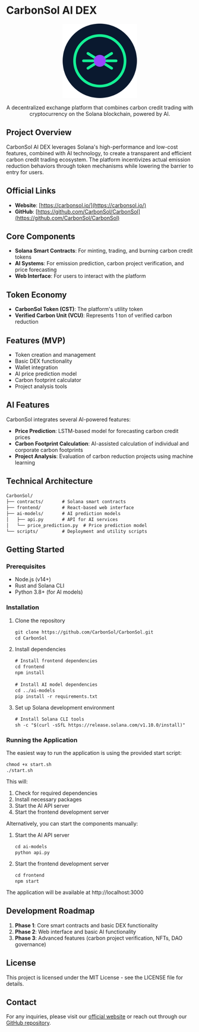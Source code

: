 # CarbonSol AI DEX

<!-- Logo with dark/light mode support -->
<div align="center">
  <a href="https://carbonsol.io">
    <picture>
      <source media="(prefers-color-scheme: dark)" srcset="assets/logo.svg">
      <source media="(prefers-color-scheme: light)" srcset="assets/logo.svg">
      <img alt="CarbonSol Logo" src="assets/logo.svg" width="200" height="200">
    </picture>
  </a>
</div>

<p align="center">
  A decentralized exchange platform that combines carbon credit trading with cryptocurrency on the Solana blockchain, powered by AI.
</p>

## Project Overview

CarbonSol AI DEX leverages Solana's high-performance and low-cost features, combined with AI technology, to create a transparent and efficient carbon credit trading ecosystem. The platform incentivizes actual emission reduction behaviors through token mechanisms while lowering the barrier to entry for users.

## Official Links

- **Website**: [https://carbonsol.io/](https://carbonsol.io/)
- **GitHub**: [https://github.com/CarbonSol/CarbonSol](https://github.com/CarbonSol/CarbonSol)

## Core Components

- **Solana Smart Contracts**: For minting, trading, and burning carbon credit tokens
- **AI Systems**: For emission prediction, carbon project verification, and price forecasting
- **Web Interface**: For users to interact with the platform

## Token Economy

- **CarbonSol Token (CST)**: The platform's utility token
- **Verified Carbon Unit (VCU)**: Represents 1 ton of verified carbon reduction

## Features (MVP)

- Token creation and management
- Basic DEX functionality
- Wallet integration
- AI price prediction model
- Carbon footprint calculator
- Project analysis tools

## AI Features

CarbonSol integrates several AI-powered features:

- **Price Prediction**: LSTM-based model for forecasting carbon credit prices
- **Carbon Footprint Calculation**: AI-assisted calculation of individual and corporate carbon footprints
- **Project Analysis**: Evaluation of carbon reduction projects using machine learning

## Technical Architecture

```
CarbonSol/
├── contracts/       # Solana smart contracts
├── frontend/        # React-based web interface
├── ai-models/       # AI prediction models
│   ├── api.py       # API for AI services
│   └── price_prediction.py  # Price prediction model
└── scripts/         # Deployment and utility scripts
```

## Getting Started

### Prerequisites

- Node.js (v14+)
- Rust and Solana CLI
- Python 3.8+ (for AI models)

### Installation

1. Clone the repository
   ```
   git clone https://github.com/CarbonSol/CarbonSol.git
   cd CarbonSol
   ```

2. Install dependencies
   ```
   # Install frontend dependencies
   cd frontend
   npm install
   
   # Install AI model dependencies
   cd ../ai-models
   pip install -r requirements.txt
   ```

3. Set up Solana development environment
   ```
   # Install Solana CLI tools
   sh -c "$(curl -sSfL https://release.solana.com/v1.10.0/install)"
   ```

### Running the Application

The easiest way to run the application is using the provided start script:

```
chmod +x start.sh
./start.sh
```

This will:
1. Check for required dependencies
2. Install necessary packages
3. Start the AI API server
4. Start the frontend development server

Alternatively, you can start the components manually:

1. Start the AI API server
   ```
   cd ai-models
   python api.py
   ```

2. Start the frontend development server
   ```
   cd frontend
   npm start
   ```

The application will be available at http://localhost:3000

## Development Roadmap

1. **Phase 1**: Core smart contracts and basic DEX functionality
2. **Phase 2**: Web interface and basic AI functionality
3. **Phase 3**: Advanced features (carbon project verification, NFTs, DAO governance)

## License

This project is licensed under the MIT License - see the LICENSE file for details.

## Contact

For any inquiries, please visit our [official website](https://carbonsol.io/) or reach out through our [GitHub repository](https://github.com/CarbonSol/CarbonSol). 